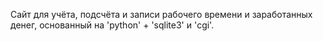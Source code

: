 Сайт для учёта, подсчёта и записи рабочего времени и заработанных денег, основанный на 'python' + 'sqlite3' и 'cgi'.
